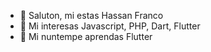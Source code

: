 - 👋 Saluton, mi estas Hassan Franco
- 👀 Mi interesas Javascript, PHP, Dart, Flutter
- 🌱 Mi nuntempe aprendas Flutter

